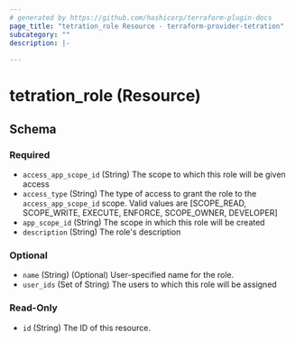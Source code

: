```yaml
---
# generated by https://github.com/hashicorp/terraform-plugin-docs
page_title: "tetration_role Resource - terraform-provider-tetration"
subcategory: ""
description: |-
  
---
```


# tetration_role (Resource)





<!-- schema generated by tfplugindocs -->
## Schema

### Required

- `access_app_scope_id` (String) The scope to which this role will be given access
- `access_type` (String) The type of access to grant the role to the `access_app_scope_id` scope.
 Valid values are [SCOPE_READ, SCOPE_WRITE, EXECUTE, ENFORCE, SCOPE_OWNER, DEVELOPER]
- `app_scope_id` (String) The scope in which this role will be created
- `description` (String) The role's description

### Optional

- `name` (String) (Optional) User-specified name for the role.
- `user_ids` (Set of String) The users to which this role will be assigned

### Read-Only

- `id` (String) The ID of this resource.


